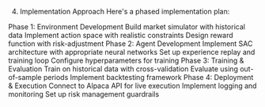 4. Implementation Approach
Here's a phased implementation plan:

Phase 1: Environment Development
Build market simulator with historical data
Implement action space with realistic constraints
Design reward function with risk-adjustment
Phase 2: Agent Development
Implement SAC architecture with appropriate neural networks
Set up experience replay and training loop
Configure hyperparameters for training
Phase 3: Training & Evaluation
Train on historical data with cross-validation
Evaluate using out-of-sample periods
Implement backtesting framework
Phase 4: Deployment & Execution
Connect to Alpaca API for live execution
Implement logging and monitoring
Set up risk management guardrails
